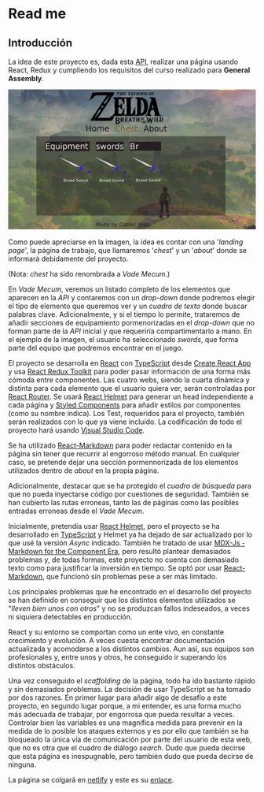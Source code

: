 # Read me

## Introducción

La idea de este proyecto es, dada esta [API](https://gadhagod.github.io/Hyrule-Compendium-API/#/), realizar una página usando React, Redux y cumpliendo los requisitos del curso realizado para **General Assembly**.

![Page Scaffolding](/info/assets/Project.png 'Page scaffolding')

Como puede apreciarse en la imagen, la idea es contar con una '_landing page_', la página de trabajo, que llamaremos '_chest_' y un '_about_' donde se informará debidamente del proyecto.

(Nota: _chest_ ha sido renombrada a _Vade Mecum_.)

En _Vade Mecum_, veremos un listado completo de los elementos que aparecen en la _API_ y contaremos con un _drop-down_ donde podremos elegir el tipo de elemento que queremos ver y un _cuadro de texto_ donde buscar palabras clave. Adicionalmente, y si el tiempo lo permite, trataremos de añadir secciones de equipamiento pormenorizadas en el _drop-down_ que no forman parte de la _API_ inicial y que requeriría compartimentarlo a mano. En el ejemplo de la imagen, el usuario ha seleccionado _swords_, que forma parte del equipo que podremos encontrar en el juego.

El proyecto se desarrolla en [React](https://es.reactjs.org/) con [TypeScript](https://www.typescriptlang.org/es/) desde [Create React App](https://create-react-app.dev/) y usa [React Redux Toolkit](https://redux-toolkit.js.org/) para poder pasar información de una forma más cómoda entre componentes. Las cuatro webs, siendo la cuarta dinámica y distinta para cada elemento que el usuario quiera ver, serán controladas por [React Router](https://v5.reactrouter.com/). Se usará [React Helmet](https://www.npmjs.com/package/react-helmet) para generar un head independiente a cada página y [Styled Components](https://styled-components.com/) para añadir estilos por componentes (como su nombre indica). Los Test, requeridos para el proyecto, también serán realizados con lo que ya viene incluido. La codificación de todo el proyecto hará usando [Visual Studio Code](https://code.visualstudio.com/).

Se ha utilizado [React-Markdown](https://www.npmjs.com/package/react-markdown) para poder redactar contenido en la página sin tener que recurrir al engorroso método manual. En cualquier caso, se pretende dejar una sección pormennorizada de los elementos utilizados dentro de _about_ en la propia página.

Adicionalmente, destacar que se ha protegido el _cuadro de búsqueda_ para que no pueda inyectarse código por cuestiones de seguridad. También se han cubierto las rutas erroneas, tanto las de páginas como las posibles entradas erroneas desde el _Vade Mecum_.

Inicialmente, pretendía usar [React Helmet](https://www.npmjs.com/package/react-helmet), pero el proyecto se ha desarrollado en [TypeScript](https://www.typescriptlang.org/es/) y Helmet ya ha dejado de sar actualizado por lo que usé la versión _Async_ indicado. También he tratado de usar [MDX-Js - Markdown for the Component Era](https://mdxjs.com/), pero resultó plantear demasiados problemas y, de todas formas, este proyecto no cuenta con demasiado texto como para justificar la inversión en tiempo. Se optó por usar [React-Markdown](https://www.npmjs.com/package/react-markdown), que funcionó sin problemas pese a ser más limitado.

Los principales problemas que he encontrado en el desarrollo del proyecto se han definido en conseguir que los distintos elementos utilizados se "_lleven bien unos con otros_" y no se produzcan fallos indeseados, a veces ni siquiera detectables en producción.

React y su entorno se comportan como un ente vivo, en constante crecimiento y evolución. A veces cuesta encontrar documentación actualizada y acomodarse a los distintos cambios. Aun así, sus equipos son profesionales y, entre unos y otros, he conseguido ir superando los distintos obstáculos.

Una vez conseguido el _scaffolding_ de la página, todo ha ido bastante rápido y sin demasiados problemas. La decisión de usar TypeScript se ha tomado por dos razones. En primer lugar para añadir algo de desafío a este proyecto, en segundo lugar porque, a mi entender, es una forma mucho más adecuada de trabajar, por engorrosa que pueda resultar a veces. Controlar bien las variables es una magnífica medida para prevenir en la medida de lo posible los ataques externos y es por ello que también se ha bloqueado la única vía de comunicación por parte del usuario de esta web, que no es otra que el cuadro de diálogo _search_. Dudo que pueda decirse que esta página es inespugnable, pero también dudo que pueda decirse de ninguna.

La página se colgará en [netlify](https://www.netlify.com/) y este es su [enlace](https://tloz-botw-compendium.netlify.app/).
